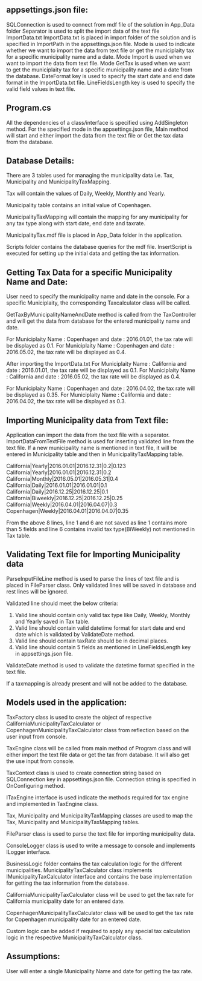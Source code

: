 appsettings.json file:
-----------------------

SQLConnection is used to connect from mdf file of the solution in App_Data folder
Separator is used to split the import data of the text file ImportData.txt
ImportData.txt is placed in import folder of the solution and is specified in ImportPath in the appsettings.json file.
Mode is used to indicate whether we want to import the data from text file or get the municiplaity tax for a specific municipality name and a date.
Mode Import is used when we want to import the data from text file.
Mode GetTax is used when we want to get the municiplaity tax for a specific municipality name and a date from the database.
DateFormat key is used to specify the start date and end date format in the ImportData.txt file.
LineFieldsLength key is used to specify the valid field values in text file.

Program.cs
-----------------------

All the dependencies of a class/interface is specified using AddSingleton method.
For the specified mode in the appsettings.json file, Main method will start and either import the data from the text file or Get the tax data from the database.

Database Details:
-----------------------
There are 3 tables used for managing the municipality data i.e. Tax, Municipality and MunicipalityTaxMapping.

Tax will contain the values of Daily, Weekly, Monthly and Yearly.

Municipality table contains an initial value of Copenhagen.

MunicipalityTaxMapping will contain the mapping for any municipality for any tax type  along with start date, end date and taxrate.

MunicipalityTax.mdf file is placed in App_Data folder in the application.

Scripts folder contains the database queries for the mdf file.
InsertScript is executed for setting up the initial data and getting the tax information.

Getting Tax Data for a specific Municipality Name and Date:
---------------------------------------------------------------------
User need to specify the municipality name and date in the console.
For a specific Municiplaity, the corresponding Taxcalculator class will be called.

GetTaxByMunicipalityNameAndDate method is called from the TaxController and will get the data from database for the entered municipality name and date.

For Municiplaity Name : Copenhagen and date : 2016.01.01, the tax rate will be displayed as 0.1.
For Municiplaity Name : Copenhagen and date : 2016.05.02, the tax rate will be displayed as 0.4.

After importing the ImportData.txt
For Municiplaity Name : California and date : 2016.01.01, the tax rate will be displayed as 0.1.
For Municiplaity Name : California and date : 2016.05.02, the tax rate will be displayed as 0.4.

For Municiplaity Name : Copenhagen and date : 2016.04.02, the tax rate will be displayed as 0.35.
For Municiplaity Name : California and date : 2016.04.02, the tax rate will be displayed as 0.3.


Importing Municipality data from Text file:
----------------------------------------------
Application can import the data from the text file with a separator.
ImportDataFromTextFile method is used for inserting validated line from the text file.
If a new municipality name is mentioned in text file, it will be entered in Municipality table and then in MunicipalityTaxMapping table.

California|Yearly|2016.01.01|2016.12.31|0.2|0.123
California|Yearly|2016.01.01|2016.12.31|0.2 
California|Monthly|2016.05.01|2016.05.31|0.4 
California|Daily|2016.01.01|2016.01.01|0.1 
California|Daily|2016.12.25|2016.12.25|0.1 
California|Biweekly|2016.12.25|2016.12.25|0.25
California|Weekly|2016.04.01|2016.04.07|0.3
Copenhagen|Weekly|2016.04.01|2016.04.07|0.35

From the above 8 lines, line 1 and 6 are not saved as line 1 contains more than 5 fields and line 6 contains invalid tax type(BiWeekly) not mentioned in Tax table.

Validating Text file for Importing Municipality data
-----------------------------------------------------
ParseInputFileLine method is used to parse the lines of text file and is placed in FileParser class.
Only validated lines will be saved in database and rest lines will be ignored.

Validated line should meet the below criteria:
1. Valid line should contain only valid tax type like Daily, Weekly, Monthly and Yearly saved in Tax table.
2. Valid line should contain valid datetime format for start date and end date which is validated by ValidateDate method.
3. Valid line should contain taxRate should be in decimal places.
4. Valid line should contain 5 fields as mentioned in LineFieldsLength key in appsettings.json file.

ValidateDate method is used to validate the datetime format specified in the text file.

If a taxmapping is already present and will not be added to the database.

Models used in the application:
------------------------------

TaxFactory class is used to create the object of respective CaliforniaMunicipalityTaxCalculator or CopenhagenMunicipalityTaxCalculator class from reflection based on the user input from console.

TaxEngine class will be called from main method of Program class and will either import the text file data or get the tax from database. It will also get the use input from console.

TaxContext class is used to create connection string based on SQLConnection key in appsettings.json file.
Connection string is specified in OnConfiguring method.

ITaxEngine interface is used indicate the methods required for tax engine and implemented in TaxEngine class.

Tax, Municipality and MunicipalityTaxMapping classes are used to map the Tax, Municipality and MunicipalityTaxMapping tables.

FileParser class is used to parse the text file for importing municipality data.

ConsoleLogger class is used to write a message to console and implements ILogger interface.

BusinessLogic folder contains the tax calculation logic for the different municipalities.
MunicipalityTaxCalculator class implements IMunicipalityTaxCalculator interface and contains the base implementation for getting the tax information from the database.

CaliforniaMunicipalityTaxCalculator class will be used to get the tax rate for California municipality date for an entered date.

CopenhagenMunicipalityTaxCalculator class will be used to get the tax rate for Copenhagen municipality date for an entered date.

Custom logic can be added if required to apply any special tax calculation logic in the respective MunicipalityTaxCalculator class.

Assumptions: 
-------------

User will enter a single Municipality Name and date for getting the tax rate.

























